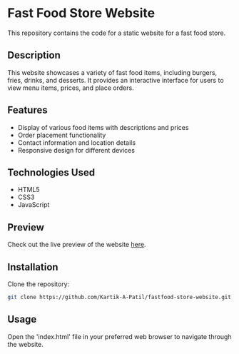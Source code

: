 # Fast Food Store Website

This repository contains the code for a static website for a fast food store.

## Description

This website showcases a variety of fast food items, including burgers, fries, drinks, and desserts. It provides an interactive interface for users to view menu items, prices, and place orders.

## Features

- Display of various food items with descriptions and prices
- Order placement functionality
- Contact information and location details
- Responsive design for different devices

## Technologies Used

- HTML5
- CSS3
- JavaScript

## Preview

Check out the live preview of the website [here](https://fastfood-store.netlify.app).

## Installation

Clone the repository:

```bash
git clone https://github.com/Kartik-A-Patil/fastfood-store-website.git
```
## Usage
Open the 'index.html' file in your preferred web browser to navigate through the website.